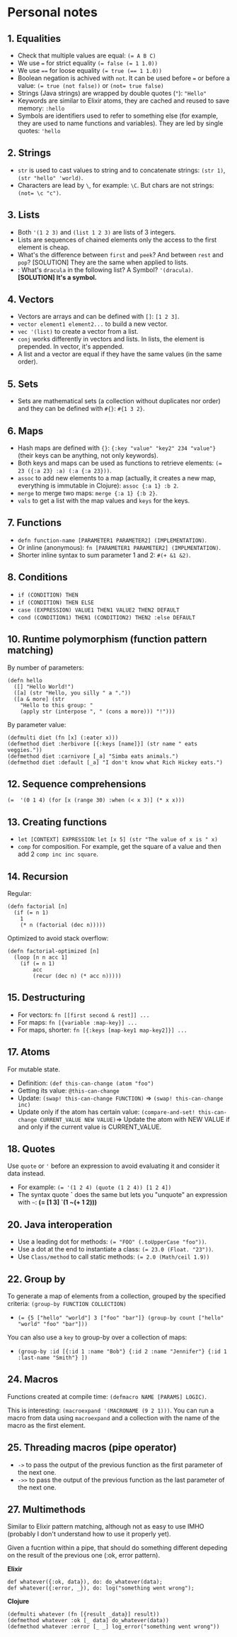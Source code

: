 # Personal notes

## 1. Equalities
- Check that multiple values are equal: `(= A B C)`
- We use `=` for strict equality `(= false (= 1 1.0))`
- We use `==` for loose equality `(= true (== 1 1.0))`
- Boolean negation is achived with `not`. It can be used before `=` or before a value: `(= true (not false))` or `(not= true false)`
- Strings (Java strings) are wrapped by double quotes (`"`): `"Hello"`
- Keywords are similar to Elixir atoms, they are cached and reused to save memory: `:hello`
- Symbols are identifiers used to refer to something else (for example, they are used to name functions and variables). They are led by single quotes: `'hello` 

## 2. Strings
- `str` is used to cast values to string and to concatenate strings: `(str 1)`, `(str "hello" 'world)`.
- Characters are lead by `\`, for example: `\C`. But chars are not strings: `(not= \c "c")`.

## 3. Lists
- Both `'(1 2 3)` and `(list 1 2 3)` are lists of 3 integers.
- Lists are sequences of chained elements only the access to the first element is cheap.
- What's the difference between `first` and `peek`? And between `rest` and `pop`? [SOLUTION] They are the same when applied to lists.
- : What's `dracula` in the following list? A Symbol? `'(dracula)`. **[SOLUTION] It's a symbol.** 

## 4. Vectors
- Vectors are arrays and can be defined with `[]`: `[1 2 3]`.
- `vector element1 element2...` to build a new vector.
- `vec '(list)` to create a vector from a list.
- `conj` works differently in vectors and lists. In lists, the element is prepended. In vector, it's appended.
- A list and a vector are equal if they have the same values (in the same order).

## 5. Sets
- Sets are mathematical sets (a collection without duplicates nor order) and they can be defined with `#{}`: `#{1 3 2}`.

## 6. Maps
- Hash maps are defined with `{}`: `{:key "value" "key2" 234 "value"}` (their keys can be anything, not only keywords).
- Both keys and maps can be used as functions to retrieve elements: `(= 23 ({:a 23} :a) (:a {:a 23}))`.
- `assoc` to add new elements to a map (actually, it creates a new map, everything is immutable in Clojure): `assoc {:a 1} :b 2`.
- `merge` to merge two maps: `merge {:a 1} {:b 2}`.
- `vals` to get a list with the map values and `keys` for the keys.

## 7. Functions
- `defn function-name [PARAMETER1 PARAMETER2] (IMPLEMENTATION)`.
- Or inline (anonymous): `fn [PARAMETER1 PARAMETER2] (IMPLMENTATION)`.
- Shorter inline syntax to sum parameter 1 and 2: `#(+ &1 &2)`.

## 8. Conditions
- `if (CONDITION) THEN`
- `if (CONDITION) THEN ELSE`
- `case (EXPRESSION) VALUE1 THEN1 VALUE2 THEN2 DEFAULT`
- `cond (CONDITION1) THEN1 (CONDITION2) THEN2 :else DEFAULT`

## 10. Runtime polymorphism (function pattern matching)

By number of parameters:
````
(defn hello
  ([] "Hello World!")
  ([a] (str "Hello, you silly " a "."))
  ([a & more] (str 
    "Hello to this group: "
    (apply str (interpose ", " (cons a more))) "!")))
````

By parameter value:
````
(defmulti diet (fn [x] (:eater x)))
(defmethod diet :herbivore [{:keys [name]}] (str name " eats veggies."))
(defmethod diet :carnivore [_a] "Simba eats animals.")
(defmethod diet :default [_a] "I don't know what Rich Hickey eats.")
````

## 12. Sequence comprehensions
`(= 
    '(0 1 4)
     (for [x (range 30) :when (< x 3)] (* x x)))`

## 13. Creating functions
- `let [CONTEXT] EXPRESSION`: `let [x 5] (str "The value of x is " x)`
- `comp` for composition. For example, get the square of a value and then add 2 `comp inc inc square`.

## 14. Recursion
Regular:
````
(defn factorial [n]
  (if (= n 1) 
    1
    (* n (factorial (dec n)))))  
````
Optimized to avoid stack overflow:
````
(defn factorial-optimized [n]
  (loop [n n acc 1]
    (if (= n 1) 
        acc
        (recur (dec n) (* acc n)))))
````

## 15. Destructuring
- For vectors: `fn [[first second & rest]] ...`
- For maps: `fn [{variable :map-key}] ...`
- For maps, shorter: `fn [{:keys [map-key1 map-key2]}] ...`

## 17. Atoms
For mutable state.
- Definition: `(def this-can-change (atom "foo")`
- Getting its value: `@this-can-change`
- Update: `(swap! this-can-change FUNCTION)` => `(swap! this-can-change inc)`
- Update only if the atom has certain value: `(compare-and-set! this-can-change CURRENT_VALUE NEW VALUE)`=> Update the atom with NEW VALUE if and only if the current value is CURRENT_VALUE.

## 18. Quotes
Use `quote` or `'` before an expression to avoid evaluating it and consider it data instead. 
- For example: `(= '(1 2 4) (quote (1 2 4)) [1 2 4])`
- The syntax quote **\`** does the same but lets you "unquote" an expression with `~`:
**(= [1 3] \`(1 ~(+ 1 2)))**

## 20. Java interoperation
- Use a leading dot for methods: `(= "FOO" (.toUpperCase "foo"))`.
- Use a dot at the end to instantiate a class: `(= 23.0 (Float. "23"))`.
- Use `Class/method` to call static methods: `(= 2.0 (Math/ceil 1.9))`

## 22. Group by
To generate a map of elements from a collection, grouped by the specified criteria: `(group-by FUNCTION COLLECTION)`
- `(= {5 ["hello" "world"] 3 ["foo" "bar"]} (group-by count ["hello" "world" "foo" "bar"]))`

You can also use a `key` to group-by over a collection of maps:
- `(group-by :id [{:id 1 :name "Bob"} {:id 2 :name "Jennifer"} {:id 1 :last-name "Smith"} ])`

## 24. Macros
Functions created at compile time: `(defmacro NAME [PARAMS] LOGIC)`.

This is interesting: `(macroexpand '(MACRONAME (9 2 1)))`. You can run a macro from data using `macroexpand` and a collection with the name of the macro as the first element.

## 25. Threading macros (pipe operator)
- `->` to pass the output of the previous function as the first parameter of the next one.
- `->>` to pass the output of the previous function as the last parameter of the next one.

## 27. Multimethods
Similar to Elixir pattern matching, although not as easy to use IMHO (probably I don't understand how to use it properly yet).

Given a fucntion within a pipe, that should do something different depeding on the result of the previous one (:ok, error pattern).

**Elixir**
```
def whatever({:ok, data}), do: do_whatever(data);
def whatever({:error, _}), do: log("something went wrong");
```

**Clojure**
```
(defmulti whatever (fn [{result _data}] result))
(defmethod whatever :ok [_ data] do_whatever(data))
(defmethod whatever :error [_ _] log_error("something went wrong"))
```